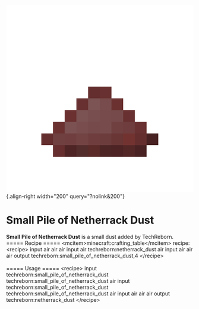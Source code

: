 ![small_pile_of_netherrack_dust.png](/media/mods/techreborn/small_pile_of_netherrack_dust.png){.align-right width="200" query="?nolink&200"}

# Small Pile of Netherrack Dust

**Small Pile of Netherrack Dust** is a small dust added by TechReborn.\
===== Recipe ===== \<mcitem\>minecraft:crafting_table\</mcitem\> recipe:\
\<recipe\> input air air air input air techreborn:netherrack_dust air input air air air output techreborn:small_pile_of_netherrack_dust,4 \</recipe\>\
\
===== Usage ===== \<recipe\> input techreborn:small_pile_of_netherrack_dust techreborn:small_pile_of_netherrack_dust air input techreborn:small_pile_of_netherrack_dust techreborn:small_pile_of_netherrack_dust air input air air air output techreborn:netherrack_dust \</recipe\>

